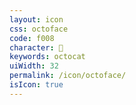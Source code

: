 ```yaml
---
layout: icon
css: octoface
code: f008
character: 
keywords: octocat
uiWidth: 32
permalink: /icon/octoface/
isIcon: true
---
```


